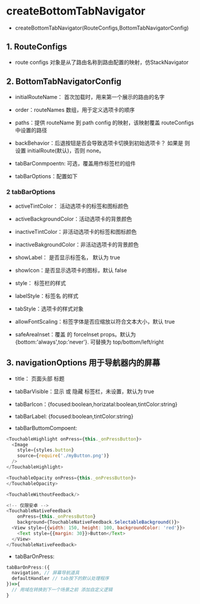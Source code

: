 # createBottomTabNavigator

- createBottomTabNavigator(RouteConfigs,BottomTabNavigatorConfig)

## 1. RouteConfigs

- route configs 对象是从了路由名称到路由配置的映射，仿StackNavigator

## 2. BottomTabNavigatorConfig
- initialRouteName： 首次加载时，用来第一个展示的路由的名字

- order：routeNames 数组，用于定义选项卡的顺序

- paths：提供 routeName 到 path config 的映射，该映射覆盖 routeConfigs 中设置的路径

- backBehavior：后退按钮是否会导致选项卡切换到初始选项卡？ 如果是 则 设置 initialRoute(默认)，否则 none。

- tabBarConmpoentn: 可选，覆盖用作标签栏的组件

- tabBarOptions：配置如下

### 2 tabBarOptions

- activeTintColor： 活动选项卡的标签和图标颜色

- activeBackgroundColor：活动选项卡的背景颜色

- inactiveTintColor：非活动选项卡的标签和图标颜色

- inactiveBakgroundColor：非活动选项卡的背景颜色

- showLabel： 是否显示标签名， 默认为 true

- showIcon：是否显示选项卡的图标，默认 false

- style： 标签栏的样式

- labelStyle：标签名 的样式

- tabStyle：选项卡的样式对象

- allowFontScaling：标签字体是否应缩放以符合文本大小，默认 true

- safeAreaInset：覆盖 <SafeAreaView> 的 forceInset props。默认为 {bottom:'always',top:'never'}.
                 可替换为 top/bottom/left/right

## 3. navigationOptions 用于导航器内的屏幕

- title： 页面头部 标题

- tabBarVisible：显示 或 隐藏 标签栏，未设置，默认为 true

- tabBarIcon：{focused:boolean,horizatal:boolean,tintColor:string}

- tabBarLabel: {focused:boolean,tintColor:string}

- tabBarButtomCompoent: <TouchableNativeFeedback>

~~~javascript
<TouchableHighlight onPress={this._onPressButton}>
  <Image
    style={styles.button}
    source={require('./myButton.png')}
  />
</TouchableHighlight>

<TouchableOpacity onPress={this._onPressButton}>
</TouchableOpacity>

<TouchableWithoutFeedback/>

<!-- 仅限安卓 -->
<TouchableNativeFeedback
    onPress={this._onPressButton}
    background={TouchableNativeFeedback.SelectableBackground()}>
  <View style={{width: 150, height: 100, backgroundColor: 'red'}}>
    <Text style={{margin: 30}}>Button</Text>
  </View>
</TouchableNativeFeedback>


~~~

- tabBarOnPress:
~~~javascript
tabBarOnPress:({ 
  navigation, // 屏幕导航道具
  defaultHandler // tab按下的默认处理程序
})=>{
  // 用域在转换到下一个场景之前 添加自定义逻辑
}
~~~
